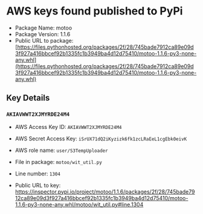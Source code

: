 # AWS keys found published to PyPi

* Package Name: motoo
* Package Version: 1.1.6
* Public URL to package: [https://files.pythonhosted.org/packages/2f/28/745bade7912ca89e09d3f927a416bbcef92b1335fc1b3949ba4d12d75410/motoo-1.1.6-py3-none-any.whl](https://files.pythonhosted.org/packages/2f/28/745bade7912ca89e09d3f927a416bbcef92b1335fc1b3949ba4d12d75410/motoo-1.1.6-py3-none-any.whl)

## Key Details

### `AKIAVWWT2XJMYRDE24M4`

* AWS Access Key ID: `AKIAVWWT2XJMYRDE24M4`
* AWS Secret Access Key: `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` 
* AWS role name: `user/S3TempUploader`
* File in package: `motoo/wit_util.py`
* Line number: `1304`

* Public URL to key: https://inspector.pypi.io/project/motoo/1.1.6/packages/2f/28/745bade7912ca89e09d3f927a416bbcef92b1335fc1b3949ba4d12d75410/motoo-1.1.6-py3-none-any.whl/motoo/wit_util.py#line.1304


